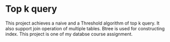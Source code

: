 # Top k query
This project achieves a naive and a Threshold algorithm of top k query. It also support join operation of multiple tables. Btree is used for constructing index. This project is one of my databse course assignment.
